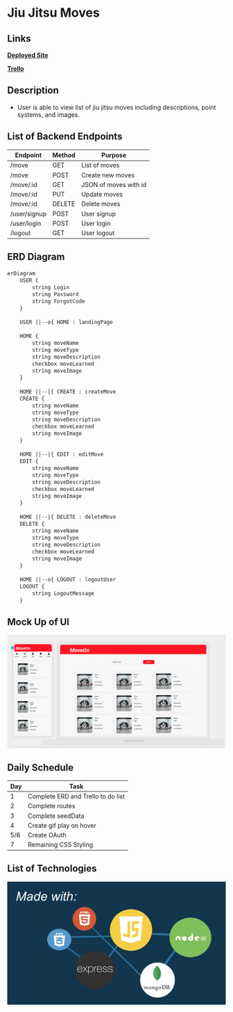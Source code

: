 # **Jiu Jitsu Moves**

## Links
[**Deployed Site**](https://move-matrix.onrender.com)

[**Trello**](https://trello.com/b/mGwJpfU6/moveon)


## Description
- User is able to view list of jiu jitsu moves including descriptions, point systems, and images.


## List of Backend Endpoints
|Endpoint|Method|Purpose|
|--------|------|--------|
|/move|GET|List of moves|
|/move|POST|Create new moves|
|/move/:id|GET|JSON of moves with id|
|/move/:id|PUT|Update moves|
|/move/:id|DELETE|Delete moves|
|/user/signup|POST|User signup|
|/user/login|POST|User login|
|/logout|GET|User logout|

## ERD Diagram
``` mermaid
erDiagram
    USER {
        string Login
        string Password
        string ForgotCode
    }

    USER ||--o{ HOME : landingPage

    HOME {
        string moveName
        string moveType
        string moveDescription
        checkbox moveLearned
        string moveImage
    }

    HOME ||--|{ CREATE : createMove
    CREATE {
        string moveName
        string moveType
        string moveDescription
        checkbox moveLearned
        string moveImage
    }

    HOME ||--|{ EDIT : editMove
    EDIT {
        string moveName
        string moveType
        string moveDescription
        checkbox moveLearned
        string moveImage
    }

    HOME ||--|{ DELETE : deleteMove
    DELETE {
        string moveName
        string moveType
        string moveDescription
        checkbox moveLearned
        string moveImage
    }

    HOME ||--o{ LOGOUT : logoutUser
    LOGOUT {
        string LogoutMessage
    }
```


## Mock Up of UI
![Desktop View](/mockupofUI.jpeg)

## Daily Schedule
|Day|Task|
|---|----|
|1|Complete ERD and Trello to do list|
|2|Complete routes|
|3|Complete seedData|
|4|Create gif play on hover|
|5/6|Create OAuth|
|7|Remaining CSS Styling|

## List of Technologies
![Example Image](/p2.jpg)
